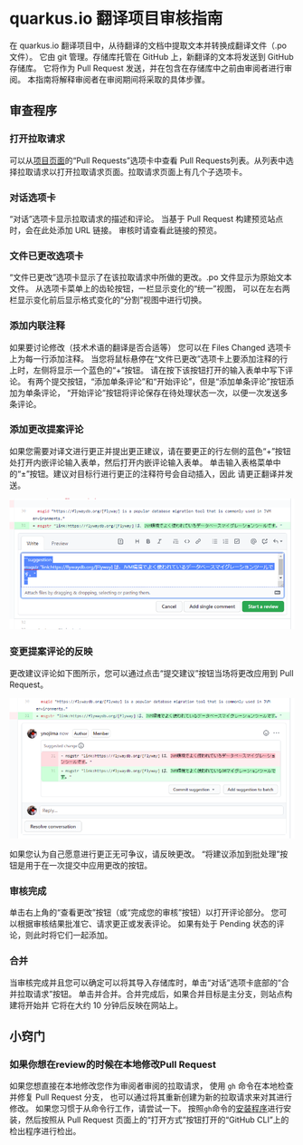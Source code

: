 # quarkus.io 翻译项目审核指南

在 quarkus.io 翻译项目中，从待翻译的文档中提取文本并转换成翻译文件（.po 文件）。
它由 git 管理。存储库托管在 GitHub 上，新翻译的文本将发送到 GitHub 存储库。
它将作为 Pull Request 发送，并在包含在存储库中之前由审阅者进行审阅。
本指南将解释审阅者在审阅期间将采取的具体步骤。

## 审查程序

### 打开拉取请求

可以从[项目页面](https://github.com/quarkusio/cn.quarkus.io)的“Pull Requests”选项卡中查看 Pull Requests列表。从列表中选择拉取请求以打开拉取请求页面。拉取请求页面上有几个子选项卡。

### 对话选项卡

“对话”选项卡显示拉取请求的描述和评论。
当基于 Pull Request 构建预览站点时，会在此处添加 URL 链接。
审核时请查看此链接的预览。

### 文件已更改选项卡

“文件已更改”选项卡显示了在该拉取请求中所做的更改。.po 文件显示为原始文本文件。
从选项卡菜单上的齿轮按钮，一栏显示变化的“统一”视图，
可以在左右两栏显示变化前后显示格式变化的“分割”视图中进行切换。


### 添加内联注释

如果要讨论修改（技术术语的翻译是否合适等）
您可以在 Files Changed 选项卡上为每一行添加注释。
当您将鼠标悬停在“文件已更改”选项卡上要添加注释的行上时，左侧将显示一个蓝色的“+”按钮。
请在按下该按钮打开的输入表单中写下评论。
有两个提交按钮，“添加单条评论”和“开始评论”，但是“添加单条评论”按钮添加为单条评论，
“开始评论”按钮将评论保存在待处理状态一次，以便一次发送多条评论。

### 添加更改提案评论

如果您需要对译文进行更正并提出更正建议，请在要更正的行左侧的蓝色“+”按钮处打开内嵌评论输入表单，然后打开内嵌评论输入表单。
单击输入表格菜单中的“±”按钮。建议对目标行进行更正的注释符号会自动插入，因此
请更正翻译并发送。

![更改建议评论表](internal/docs/images/suggestion-comment-form.png)

### 变更提案评论的反映

更改建议评论如下图所示，您可以通过点击“提交建议”按钮当场将更改应用到 Pull Request。

![更改建议意见表](internal/docs/images/suggestion-comment.png)

如果您认为自己愿意进行更正无可争议，请反映更改。
“将建议添加到批处理”按钮是用于在一次提交中应用更改的按钮。

### 审核完成

单击右上角的“查看更改”按钮（或“完成您的审核”按钮）以打开评论部分。
您可以根据审核结果批准它、请求更正或发表评论。
如果有处于 Pending 状态的评论，则此时将它们一起添加。

### 合并

当审核完成并且您可以确定可以将其导入存储库时，单击“对话”选项卡底部的“合并拉取请求”按钮。
单击并合并。合并完成后，如果合并目标是主分支，则站点构建将开始并
它将在大约 10 分钟后反映在网站上。

## 小窍门

### 如果你想在review的时候在本地修改Pull Request

如果您想直接在本地修改您作为审阅者审阅的拉取请求，
使用 `gh` 命令在本地检查并修复 Pull Request 分支，
也可以通过将其重新创建为新的拉取请求来对其进行修改。
如果您习惯于从命令行工作，请尝试一下。
按照`gh`命令的[安装程序](https://github.com/cli/cli#installation)进行安装，然后按照从 Pull Request 页面上的“打开方式”按钮打开的“GitHub CLI”上的检出程序进行检出。

